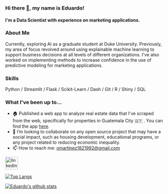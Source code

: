 ### Hi there 👋, my name is Eduardo!

#### I'm a Data Scientist with experience on marketing applications. 

### About Me
Currently, exploring AI as a graduate student at Duke University. Previously, my area of focus revolved around using explainable machine learning to support business decisions at all levels of different organizations. I've also worked on implementing methods to increase confidence in the use of predictive modeling for marketing applications.

### Skills
Python / Streamlit / Flask / Scikit-Learn / Dash / Git / R / Shiny / SQL 

### What I've been up to...

- 🏠  Published a web app to analyze real estate data that I've scraped from the web, specifically for properties in Guatemala City 🇬🇹 . You can find the app [here](http://guatemalaviva.com/).
- 👯  I’m looking to collaborate on any open source project that may have a social impact, such as housing development, educational programs, or any project related to reducing economic inequality.
- 📫  How to reach me: omartinez1821992@gmail.com


[<img src='https://cdn.jsdelivr.net/npm/simple-icons@3.0.1/icons/linkedin.svg' alt='linkedin' height='40'>](https://www.linkedin.com/in/omarmartinez182/)  

<!--
**omartinez182/omartinez182** is a ✨ _special_ ✨ repository because its `README.md` (this file) appears on your GitHub profile.

Here are some ideas to get you started:

- 🔭 I’m currently working on ...
- 🌱 I’m currently learning ...
👯 I’m looking to collaborate on- 🤔 I’m looking for help with ...
- 💬 Ask me about ...
- 📫 How to reach me: ...
- 😄 Pronouns: ...
- ⚡ Fun fact: ...
-->

[![Top Langs](https://github-readme-stats.vercel.app/api/top-langs/?username=omartinez182&theme=prussian&layout=compact)](https://github.com/omartinez182/github-readme-stats)

[![Eduardo's github stats](https://github-readme-stats.vercel.app/api?username=omartinez182&theme=prussian&layout=compact&hide=prs,issues,contribs)](https://github.com/omartinez182/github-readme-stats)
